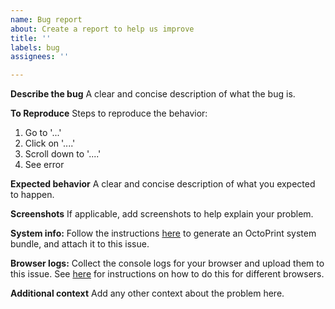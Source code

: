 ```yaml
---
name: Bug report
about: Create a report to help us improve
title: ''
labels: bug
assignees: ''

---
```


**Describe the bug**
A clear and concise description of what the bug is.

**To Reproduce**
Steps to reproduce the behavior:
1. Go to '...'
2. Click on '....'
3. Scroll down to '....'
4. See error

**Expected behavior**
A clear and concise description of what you expected to happen.

**Screenshots**
If applicable, add screenshots to help explain your problem.

**System info:**
Follow the instructions [here](https://community.octoprint.org/t/what-is-a-systeminfo-bundle-and-how-can-i-obtain-one/29887) to generate an OctoPrint system bundle, and attach it to this issue.

**Browser logs:**
Collect the console logs for your browser and upload them to this issue. See [here](https://support.shortpoint.com/support/solutions/articles/1000222881-save-browser-console-file) for instructions on how to do this for different browsers.

**Additional context**
Add any other context about the problem here.
